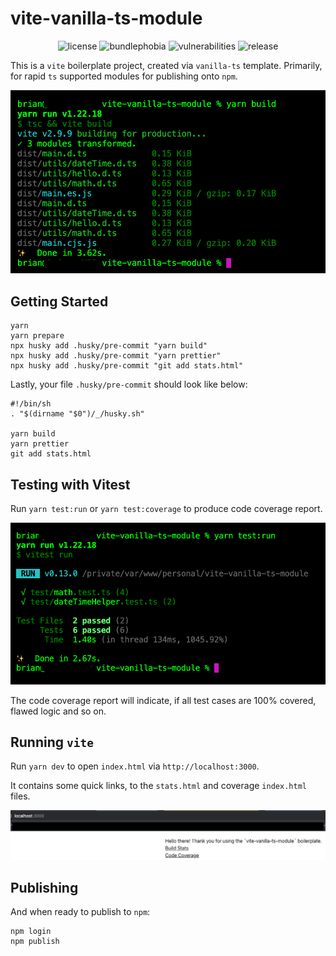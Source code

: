 # vite-vanilla-ts-module

<p align="center">
    <img alt="license" src="https://img.shields.io/github/license/entwurfhaus/vite-vanilla-ts-module?style=flat-square" />
    <img alt="bundlephobia" src="https://img.shields.io/bundlephobia/min/@entwurfhaus/vite-vanilla-ts-module?style=flat-square" />
    <img alt="vulnerabilities" src="https://img.shields.io/snyk/vulnerabilities/github/entwurfhaus/vite-vanilla-ts-module?style=flat-square" />
    <img alt="release" src="https://img.shields.io/github/v/tag/entwurfhaus/vite-vanilla-ts-module?label=release&style=flat-square" />
</p>

This is a `vite` boilerplate project, created via `vanilla-ts` template. Primarily, for rapid `ts` supported modules for publishing onto `npm`.

![yarn build](2022-06-04_12-01-14.jpg "yarn build")

## Getting Started

```
yarn
yarn prepare
npx husky add .husky/pre-commit "yarn build"
npx husky add .husky/pre-commit "yarn prettier"
npx husky add .husky/pre-commit "git add stats.html"
```

Lastly, your file `.husky/pre-commit` should look like below:

```
#!/bin/sh
. "$(dirname "$0")/_/husky.sh"

yarn build
yarn prettier
git add stats.html
```

## Testing with Vitest

Run `yarn test:run` or `yarn test:coverage` to produce code coverage report.

![yarn test:run](2022-06-04_12-03-10.jpg "yarn test:run")

The code coverage report will indicate, if all test cases are 100% covered, flawed logic and so on.

## Running `vite`

Run `yarn dev` to open `index.html` via `http://localhost:3000`.

It contains some quick links, to the `stats.html` and coverage `index.html` files.

![yarn dev](2022-06-04_12-06-34.jpg "yarn dev")

## Publishing

And when ready to publish to `npm`:

```
npm login
npm publish
```
